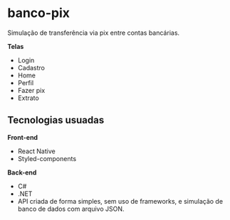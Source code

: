# banco-pix
Simulação de transferência via pix entre contas bancárias.

**Telas**
* Login
* Cadastro
* Home
* Perfil
* Fazer pix
* Extrato

## Tecnologias usuadas
**Front-end**
* React Native
* Styled-components

**Back-end**
* C#
* .NET
* API criada de forma simples, sem uso de frameworks, e simulação de banco de dados com arquivo JSON.
